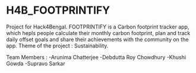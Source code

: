 # H4B_FOOTPRINTIFY
Project for Hack4Bengal.
FOOTPRINTIFY is a Carbon footprint tracker app, which hepls people calculate their monthly carbon footprint, plan and track daily offset goals and share their achievements with the community on the app.
Theme of the project : Sustainability.

Team Members : -Arunima Chatterjee 
               -Debdutta Roy Chowdhury 
               -Khushi Gowda
               -Supravo Sarkar
